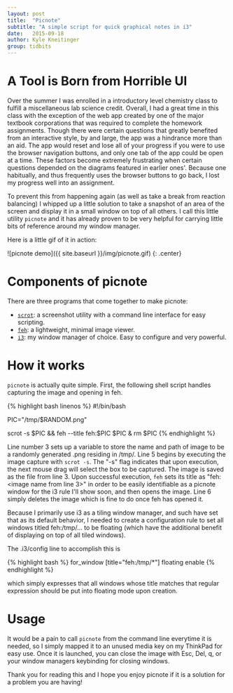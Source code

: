 ```yaml
---
layout: post
title:  "Picnote" 
subtitle: "A simple script for quick graphical notes in i3"
date:   2015-09-18
author: Kyle Kneitinger
group: tidbits
---
```


# A Tool is Born from Horrible UI
Over the summer I was enrolled in a introductory level chemistry class to
fulfill a miscellaneous lab science credit.  Overall, I had a great time in
this class with the exception of the web app created by one of the major
textbook corporations that was required to complete the homework assignments.
Though there were certain questions that greatly benefited from an interactive
style, by and large, the app was a hindrance more than an aid.  The app would
reset and lose all of your progress if you were to use the browser navigation
buttons, and only one tab of the app could be open at a time.  These factors
become extremely frustrating when certain questions depended on the diagrams
featured in earlier ones'.  Because one habitually, and thus frequently uses the
browser buttons to go back, I lost my progress well into an assignment.  

To prevent this from happening again (as well as take a break from reaction
balancing) I whipped up a little solution to take a snapshot of an area of the
screen and display it in a small window on top of all others.  I call this
little utility `picnote` and it has already proven to be very helpful for
carrying little bits of reference around my window manager.

Here is a little gif of it in action:

![picnote demo]({{ site.baseurl }}/img/picnote.gif)
{: .center}

# Components of picnote
There are three programs that come together to make picnote:

+ [`scrot`](https://en.wikipedia.org/wiki/Scrot): a screenshot utility
  with a command line interface for easy scripting.
+ [`feh`](http://feh.finalrewind.org/): a lightweight, minimal image viewer.
+ [`i3`](http://i3wm.org/): my window manager of choice.  Easy to configure and
  very powerful.

# How it works 
`picnote` is actually quite simple.  First, the following shell script handles
capturing the image and opening in feh.

{% highlight bash linenos %}
#!/bin/bash

PIC="/tmp/$RANDOM.png"

scrot -s $PIC && feh --title feh:$PIC $PIC &
rm $PIC
{% endhighlight %}

Line number 3 sets up a variable to store the name and path of image to be a
randomly generated .png residing in /tmp/.  Line 5 begins by executing the image
capture with `scrot -s`.  The "-s" flag indicates that upon execution, the next
mouse drag will select the box to be captured.  The image is saved as the file
from line 3.  Upon successful execution, `feh` sets its title as "feh:<image
name from line 3>" in order to be easily identifiable as a picnote window for
the i3 rule I'll show soon, and then opens the image.  Line 6 simply deletes
the image which is fine to do once feh has opened it. 

Because I primarily use i3 as a tiling window manager, and such have set that as
its default behavior, I needed to create a configuration rule to set all windows
titled feh:/tmp/... to be floating (which have the additional benefit of
displaying on top of all tiled windows).

The .i3/config line to accomplish this is

{% highlight bash %}
for_window [title="feh:/tmp/\*"] floating enable
{% endhighlight %}

which simply expresses that all windows whose title matches that regular
expression should be put into floating mode upon creation.

# Usage
It would be a pain to call `picnote` from the command line everytime it is
needed, so I simply mapped it to an unused media key on my ThinkPad for easy
use.  Once it is launched, you can close the image with Esc, Del, q, or your
window managers keybinding for closing windows.


Thank you for reading this and I hope you enjoy picnote if it is a solution for
a problem you are having!
